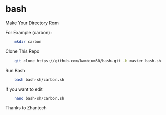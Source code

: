 # bash

Make Your Directory Rom

For Example (carbon) :

```bash
    mkdir carbon
```

Clone This Repo


```bash
    git clone https://github.com/kambium30/bash.git -b master bash-sh
```

Run Bash

```bash
    bash bash-sh/carbon.sh
```

If you want to edit

```bash
    nano bash-sh/carbon.sh
```


Thanks to Zhantech
